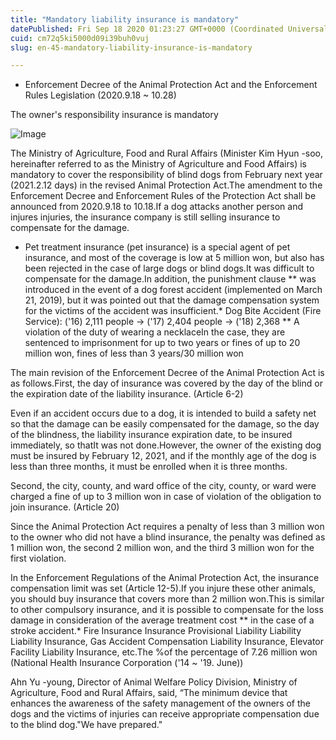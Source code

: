 ```yaml
---
title: "Mandatory liability insurance is mandatory"
datePublished: Fri Sep 18 2020 01:23:27 GMT+0000 (Coordinated Universal Time)
cuid: cm72q5ki5000d09i39buh0vuj
slug: en-45-mandatory-liability-insurance-is-mandatory

---
```



- Enforcement Decree of the Animal Protection Act and the Enforcement Rules Legislation (2020.9.18 ~ 10.28)

The owner's responsibility insurance is mandatory

![Image](https://cdn.hashnode.com/res/hashnode/image/upload/v1739413947218/14059e60-3f37-40bc-8c2c-928357973aea.png)

The Ministry of Agriculture, Food and Rural Affairs (Minister Kim Hyun -soo, hereinafter referred to as the Ministry of Agriculture and Food Affairs) is mandatory to cover the responsibility of blind dogs from February next year (2021.2.12 days) in the revised Animal Protection Act.The amendment to the Enforcement Decree and Enforcement Rules of the Protection Act shall be announced from 2020.9.18 to 10.18.If a dog attacks another person and injures injuries, the insurance company is still selling insurance to compensate for the damage.

* Pet treatment insurance (pet insurance) is a special agent of pet insurance, and most of the coverage is low at 5 million won, but also has been rejected in the case of large dogs or blind dogs.It was difficult to compensate for the damage.In addition, the punishment clause ** was introduced in the event of a dog forest accident (implemented on March 21, 2019), but it was pointed out that the damage compensation system for the victims of the accident was insufficient.* Dog Bite Accident (Fire Service): ('16) 2,111 people → ('17) 2,404 people → ('18) 2,368 ** A violation of the duty of wearing a necklaceIn the case, they are sentenced to imprisonment for up to two years or fines of up to 20 million won, fines of less than 3 years/30 million won

The main revision of the Enforcement Decree of the Animal Protection Act is as follows.First, the day of insurance was covered by the day of the blind or the expiration date of the liability insurance. (Article 6-2)

Even if an accident occurs due to a dog, it is intended to build a safety net so that the damage can be easily compensated for the damage, so the day of the blindness, the liability insurance expiration date, to be insured immediately, so thatIt was not done.However, the owner of the existing dog must be insured by February 12, 2021, and if the monthly age of the dog is less than three months, it must be enrolled when it is three months.

Second, the city, county, and ward office of the city, county, or ward were charged a fine of up to 3 million won in case of violation of the obligation to join insurance. (Article 20)

Since the Animal Protection Act requires a penalty of less than 3 million won to the owner who did not have a blind insurance, the penalty was defined as 1 million won, the second 2 million won, and the third 3 million won for the first violation.

In the Enforcement Regulations of the Animal Protection Act, the insurance compensation limit was set (Article 12-5).If you injure these other animals, you should buy insurance that covers more than 2 million won.This is similar to other compulsory insurance, and it is possible to compensate for the loss damage in consideration of the average treatment cost ** in the case of a stroke accident.* Fire Insurance Insurance Provisional Liability Liability Liability Insurance, Gas Accident Compensation Liability Insurance, Elevator Facility Liability Insurance, etc.The %of the percentage of 7.26 million won (National Health Insurance Corporation ('14 ~ '19. June))

Ahn Yu -young, Director of Animal Welfare Policy Division, Ministry of Agriculture, Food and Rural Affairs, said, “The minimum device that enhances the awareness of the safety management of the owners of the dogs and the victims of injuries can receive appropriate compensation due to the blind dog."We have prepared."